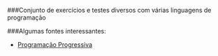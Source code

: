 ###Conjunto de exercícios e testes diversos com várias linguagens de programação

###Algumas fontes interessantes:

- [Programação Progressiva][programacao progressiva]


   [programacao progressiva]: https://www.programacaoprogressiva.net/

